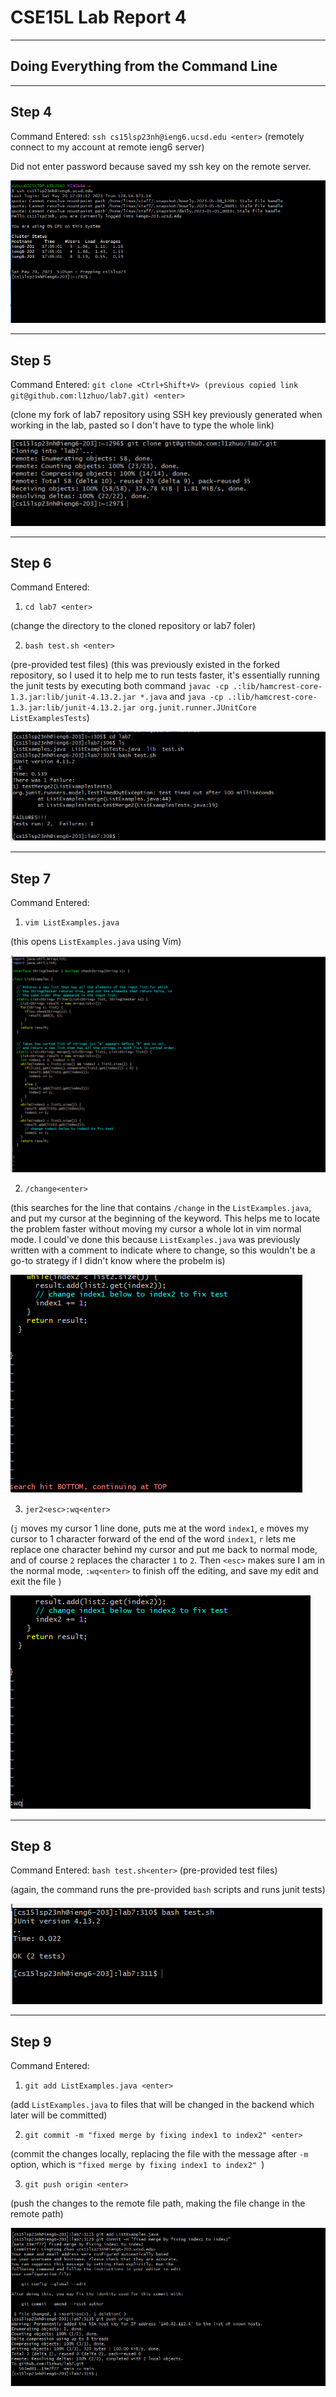 # **CSE15L Lab Report 4**

---

## Doing Everything from the Command Line


---

## Step 4 ##

Command Entered: `ssh cs15lsp23nh@ieng6.ucsd.edu <enter>` (remotely connect to my account at remote ieng6 server)

Did not enter password because saved my ssh key on the remote server.

![Step 4](step4.png)



---

## Step 5 ##

Command Entered: `git clone <Ctrl+Shift+V> (previous copied link git@github.com:l1zhuo/lab7.git) <enter>`

(clone my fork of lab7 repository using SSH key previously generated when working in the lab, pasted so I don't have to type the whole link)

![Step 5](step5.png)

---

## Step 6 ##

Command Entered:
1. `cd lab7 <enter>` 

(change the directory to the cloned repository or lab7 foler)

2. `bash test.sh <enter>` 

(pre-provided test files) (this was previously existed in the forked repository, so I used it to help me to run tests faster, it's essentially running the junit tests by executing both command `javac -cp .:lib/hamcrest-core-1.3.jar:lib/junit-4.13.2.jar *.java` and `java -cp .:lib/hamcrest-core-1.3.jar:lib/junit-4.13.2.jar org.junit.runner.JUnitCore ListExamplesTests`)

![Step 6](step6.png)

---

## Step 7 ##

Command Entered:
1. `vim ListExamples.java` 

(this opens `ListExamples.java` using Vim)

![Step 7-1](step7-1.png) 

2. `/change<enter>` 

(this searches for the line that contains `/change` in the `ListExamples.java`, and put my cursor at the beginning of the keyword. This helps me to locate the problem faster without moving my cursor a whole lot in vim normal mode. I could've done this because `ListExamples.java` was previously written with a comment to indicate where to change, so this wouldn't be a go-to strategy if I didn't know where the probelm is)

![Step 7-2](step7-2.png)

3. `jer2<esc>:wq<enter>` 

(`j` moves my cursor 1 line done, puts me at the word `index1`, `e` moves my cursor to 1 character forward of the end of the word `index1`, `r` lets me replace one character behind my cursor and put me back to normal mode, and of course `2` replaces the character `1` to `2`. Then `<esc>` makes sure I am in the normal mode, `:wq<enter>` to finish off the editing, and save my edit and exit the file )

![Step 7-3](step7-3.png)

---

## Step 8 ##

Command Entered: `bash test.sh<enter>` (pre-provided test files)

(again, the command runs the pre-provided `bash` scripts and runs junit tests)

![Step 8](step8.png)

---

## Step 9 ##

Command Entered:
1. `git add ListExamples.java <enter>` 

(add `ListExamples.java` to files that will be changed in the backend which later will be committed)

2. `git commit -m "fixed merge by fixing index1 to index2" <enter>`

(commit the changes locally, replacing the file with the message after `-m` option, which is `"fixed merge by fixing index1 to index2" `)

3. `git push origin <enter>`

(push the changes to the remote file path, making the file change in the remote path)

![Step 9](step9.png)